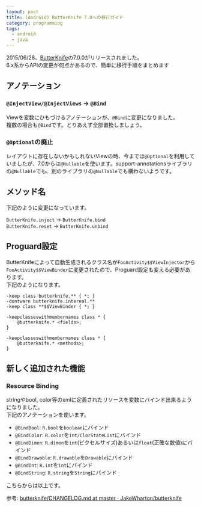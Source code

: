 ```yaml
---
layout: post
title: (Android) ButterKnife 7.0への移行ガイド
category: programming
tags:
  - android
  - java
---
```


2015/06/28、[ButterKnife](https://github.com/JakeWharton/butterknife)の7.0.0がリリースされました。  
6.x系からAPIの変更が何点かあるので、簡単に移行手順をまとめます

## アノテーション
### `@InjectView/@InjectViews` -> `@Bind`

Viewを変数にひもづけるアノテーションが、`@Bind`に変更になりました。  
複数の場合も`@Bind`です。とりあえず全部置換しましょう。

### `@Optional`の廃止

レイアウトに存在しないかもしれないViewの時、今までは`@Optional`を利用していましたが、7.0からは`@Nullable`を使います。support-annotationsライブラリの`@Nullable`でも、別のライブラリの`@Nullable`でも構わないようです。

## メソッド名
下記のように変更になっています。

`ButterKnife.inject` -> `ButterKnife.bind`  
`ButterKnife.reset` -> `ButterKnife.unbind`


## Proguard設定
ButterKnifeによって自動生成されるクラス名が`FooActivity$$ViewInjector`から`FooActivity$$ViewBinder`に変更されたので、Proguard設定も変える必要があります。  
下記のようになります。

```
-keep class butterknife.** { *; }
-dontwarn butterknife.internal.**
-keep class **$$ViewBinder { *; }

-keepclasseswithmembernames class * {
    @butterknife.* <fields>;
}

-keepclasseswithmembernames class * {
    @butterknife.* <methods>;
}
```

## 新しく追加された機能
### Resource Binding

stringやbool, color等のxmlに定義されたリソースを変数にバインド出来るようになりました。  
下記のアノテーションを使います。

- `@BindBool`: `R.bool`を`boolean`にバインド
- `@BindColor`: `R.color`を`int/ClorStateList`にバインド
- `@BindDimen`: `R.dimen`を`int`(ピクセルサイズ)あるいは`float`(正確な数値)にバインド
- `@BindDrawable`: `R.drawable`を`Drawable`にバインド
- `@BindInt`: `R.int`を`int`にバインド
- `@BindString`: `R.string`を`String`にバインド


こちらからは以上です。

参考: [butterknife/CHANGELOG.md at master · JakeWharton/butterknife](https://github.com/JakeWharton/butterknife/blob/master/CHANGELOG.md)
